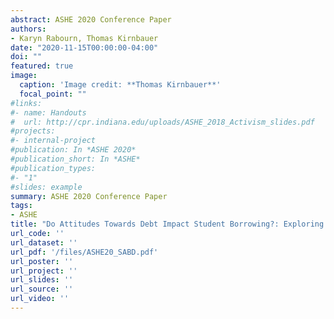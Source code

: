 ```yaml
---
abstract: ASHE 2020 Conference Paper
authors:
- Karyn Rabourn, Thomas Kirnbauer
date: "2020-11-15T00:00:00-04:00"
doi: ""
featured: true
image:
  caption: 'Image credit: **Thomas Kirnbauer**'
  focal_point: ""
#links:
#- name: Handouts
#  url: http://cpr.indiana.edu/uploads/ASHE_2018_Activism_slides.pdf
#projects:
#- internal-project
#publication: In *ASHE 2020*
#publication_short: In *ASHE*
#publication_types:
#- "1"
#slides: example
summary: ASHE 2020 Conference Paper
tags:
- ASHE
title: "Do Attitudes Towards Debt Impact Student Borrowing?: Exploring Connections Between Reliance, Borrowing, and Debt Loads "
url_code: ''
url_dataset: ''
url_pdf: '/files/ASHE20_SABD.pdf'
url_poster: ''
url_project: ''
url_slides: ''
url_source: ''
url_video: ''
---
```



